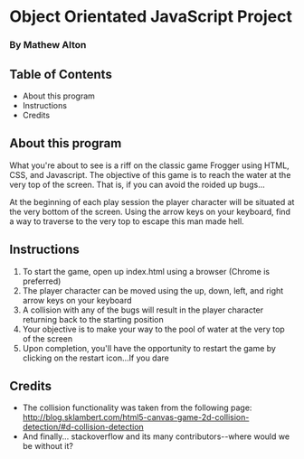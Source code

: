# Object Orientated JavaScript Project
### By Mathew Alton

## Table of Contents

* About this program
* Instructions
* Credits

## About this program

What you're about to see is a riff on the classic game Frogger using HTML, CSS, and Javascript. The objective of this game is to reach the water at the very top of the screen. That is, if you can avoid the roided up bugs...

At the beginning of each play session the player character will be situated at the very bottom of the screen. Using the arrow keys on your keyboard, find a way to traverse to the very top to escape this man made hell.

## Instructions

1. To start the game, open up index.html using a browser (Chrome is preferred)
2. The player character can be moved using the up, down, left, and right arrow keys on your keyboard
3. A collision with any of the bugs will result in the player character returning back to the starting position
4. Your objective is to make your way to the pool of water at the very top of the screen
5. Upon completion, you'll have the opportunity to restart the game by clicking on the restart icon...If you dare

## Credits

* The collision functionality was taken from the following page: http://blog.sklambert.com/html5-canvas-game-2d-collision-detection/#d-collision-detection
* And finally... stackoverflow and its many contributors--where would we be without it?
